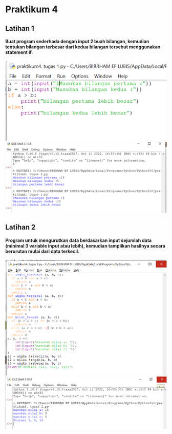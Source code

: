 # Praktikum 4

## Latihan 1

#### Buat program sederhada dengan input 2 buah bilangan, kemudian tentukan bilangan terbesar dari kedua bilangan tersebut menggunakan statement if.

![gambar](gambar/gambar1.png)
![gambar](gambar/gambar2.png)

## Latihan 2  

#### Program untuk mengurutkan data berdasarkan input sejumlah data (minimal 3 variable input atau lebih), kemudian tampilkan hasilnya secara berurutan mulai dari data terkecil.

![gambar](gambar/gambar3.png)
![gambar](gambar/gambar4.png)
